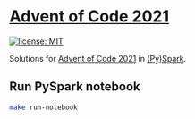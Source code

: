 # [Advent of Code 2021](https://adventofcode.com/2021)

[![license: MIT](https://img.shields.io/badge/license-MIT-brightgreen.svg)](./LICENSE.md)

Solutions for [Advent of Code 2021](https://adventofcode.com/2021) in [(Py)Spark](https://spark.apache.org/docs/latest/api/python/).

## Run PySpark notebook

```bash
make run-notebook
```
